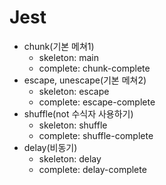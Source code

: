 # Jest

* chunk(기본 메쳐1)
   * skeleton: main
   * complete: chunk-complete
* escape, unescape(기본 메쳐2)
  * skeleton: escape
  * complete: escape-complete
* shuffle(not 수식자 사용하기)
    * skeleton: shuffle
    * complete: shuffle-complete
* delay(비동기)
    * skeleton: delay
    * complete: delay-complete